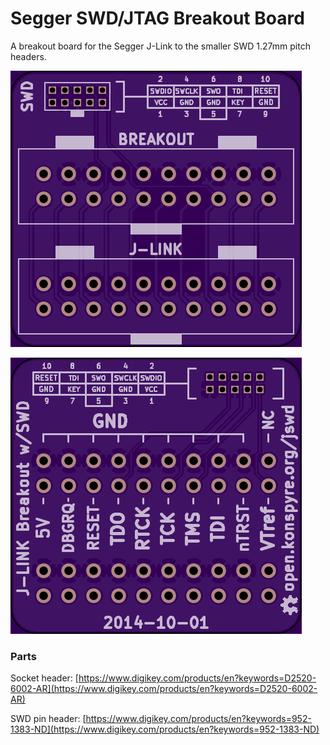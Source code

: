 # Segger SWD/JTAG Breakout Board

A breakout board for the Segger J-Link to the smaller SWD 1.27mm pitch headers.

![PCB for the Segger breakbout board, top](board-top.png)

![PCB for the Segger breakout board, bottom](board-bottom.png)

### Parts

Socket header: [https://www.digikey.com/products/en?keywords=D2520-6002-AR](https://www.digikey.com/products/en?keywords=D2520-6002-AR)

SWD pin header: [https://www.digikey.com/products/en?keywords=952-1383-ND](https://www.digikey.com/products/en?keywords=952-1383-ND)
